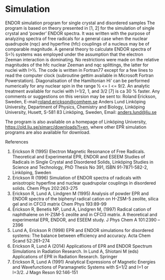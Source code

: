 # Simulation
ENDOR simulation program for single crystal and disordered samples
The program is based on theory presented in [1, 2] for the simulation of single crystal and ‘powder’ ENDOR
spectra. It was written with the purpose of analyzing spectra of free radicals for a general case when the nuclear
quadrupole (nqc) and hyperfine (hfc) couplings of a nucleus may be of comparable magnitude.
A general theory to calculate ENDOR spectra of S=½ systems was employed under the assumption that the
electron Zeeman interaction is dominating. No restrictions were made on the relative magnitudes of the hfc nuclear
Zeeman and nqc splittings, the latter for nuclei with I>½.
The code is written in Fortran77 except for a few lines to read the computer clock (subroutine gettim available in
Microsoft Fortran Powerstation). Diagonalisation of the Hamiltonian Hi’ can be performed numerically for any
nuclear spin in the range ½ <= I <= 9/2. An analytic treatment available for nuclei with I=1/2, 1, and 3/2 [7] is ca 30 %
faster.  Any comments or suggestions on this version may be sent to:
Roland Erickson, Sweden, E-mail:roland.erickson@comhem.se
Anders Lund Linköping University, Department of Physics, Chemistry and Biology, Linköping University, Husett, S-581 83 Linköping,
Sweden, Email: anders.lund@liu.se

The program is also available on a homepage of Linköping University, https://old.liu.se/simarc/downloads?l=en, where other EPR simulation programs are also available for download.

References

1. Erickson R (1995) Electron Magnetic Resonance of Free Radicals. Theoretical and Experimental EPR,
ENDOR and ESEEM Studies of Radicals in Single Crystal and Disordered Solids, Linköping Studies in
Science and Technology, PhD Thesis No 391, ISBN 91-7871-582-2, Linköping, Sweden
2. Erickson R (1996) Simulation of ENDOR spectra of radicals with anisotropic hyperfine and nuclear
quadrupolar couplings in disordered solids. Chem Phys 202:263-275
3. Erickson R, Lund A, Lindgren M (1995) Analysis of powder EPR and ENDOR spectra of the biphenyl
radical cation on H-ZSM-5 zeolite, silica gel and in CFCl3 matrix Chem Phys 193:89-99
4. Erickson R, Benetis NP, Lund A, Lindgren M, (1997) Radical cation of naphthalene on H-ZSM-5 zeolite
and in CFCl3 matrix. A theoretical and experimental EPR, ENDOR, and ESEEM study. J Phys Chem A
101:2390 –2396
5. Lund A, Erickson R (1998) EPR and ENDOR simulations for disordered systems: The balance between
efficiency and accuracy. Acta Chem Scand 52:261–274
6. Erickson R, Lund A (2014) Applications of EPR and ENDOR Spectrum Simulations in Radiation
Research. In Lund A, Shiotani M (eds) Applications of EPR in Radiation Research. Springer
7. Erickson R, Lund A (1991) Analytical Expressions of Magnetic Energies and Wavefunctions of
Paramagnetic Systems with S=1/2 and I=1 or I=3/2. J Magn Reson 92:146-151
